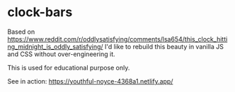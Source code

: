 # clock-bars

Based on
https://www.reddit.com/r/oddlysatisfying/comments/lsa654/this_clock_hitting_midnight_is_oddly_satisfying/
I'd like to rebuild this beauty in vanilla JS and CSS without over-engineering it.

This is used for educational purpose only.

See in action: https://youthful-noyce-4368a1.netlify.app/

